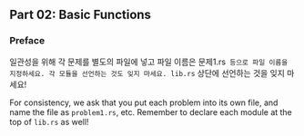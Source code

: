 ## Part 02: Basic Functions ##

### Preface ###

일관성을 위해 각 문제를 별도의 파일에 넣고 파일 이름은
문제1.rs` 등으로 파일 이름을 지정하세요. 각 모듈을 선언하는 것도 잊지 마세요.
lib.rs` 상단에 선언하는 것을 잊지 마세요!

For consistency, we ask that you put each problem into its own file, and name
the file as `problem1.rs`, etc. Remember to declare each module at the top of
`lib.rs` as well!